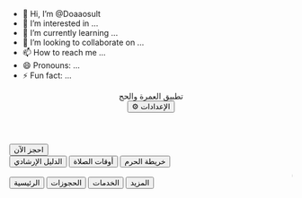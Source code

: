 - 👋 Hi, I’m @Doaaosult
- 👀 I’m interested in ...
- 🌱 I’m currently learning ...
- 💞️ I’m looking to collaborate on ...
- 📫 How to reach me ...
- 😄 Pronouns: ...
- ⚡ Fun fact: ...

<!---
Doaaosult/Doaaosult is a ✨ special ✨ repository because its `README.md` (this file) appears on your GitHub profile.
You can click the Preview link to take a look at your changes.
--->
<!DOCTYPE html>
<html lang="en">
<head>
  <meta charset="UTF-8">
  <meta name="viewport" content="width=device-width, initial-scale=1.0">
  <title>تطبيق العمرة والحج</title>
  <link rel="stylesheet" href="styles.css">
</head>
<body>
  <header>
    <div class="logo">تطبيق العمرة والحج</div>
    <button class="settings">⚙️ الإعدادات</button>
  </header>

  <main>
    <section class="main-options">
      <button class="btn primary">احجز الآن</button>
      <div class="services">
        <button class="btn">الدليل الإرشادي</button>
        <button class="btn">أوقات الصلاة</button>
        <button class="btn">خريطة الحرم</button>
      </div>
    </section>
    <section class="notifications">
      <marquee>تنبيه: احجز مبكرًا لتجنب الزحام!</marquee>
    </section>
  </main>

  <footer>
    <nav>
      <button>الرئيسية</button>
      <button>الحجوزات</button>
      <button>الخدمات</button>
      <button>المزيد</button>
    </nav>
  </footer>
</body>
</html>

